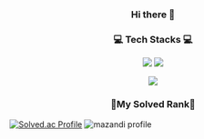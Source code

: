 <h3 align="center"> Hi there 👋 </h3>

<h3 align="center"> 💻 Tech Stacks 💻 </h3>

<p align="center"> 
  <img src="https://img.shields.io/badge/Java-FF9A00?style=flat-square&logo=openjdk&logoColor=white"/>
  <img src="https://img.shields.io/badge/C-239DFF?style=flat-square&logo=C&logoColor=white"/>
</p>

<p align="center"> 
  <img src="https://github-readme-stats.vercel.app/api?username=rlatjwls7882&theme=radical&show_icons=true"/></a>
</p>
<h3 align="center"> 🏅My Solved Rank🏅 </h3>

[![Solved.ac Profile](http://mazassumnida.wtf/api/v2/generate_badge?boj=rlatjwls3333)](https://solved.ac/rlatjwls3333/)
![mazandi profile](http://mazandi.herokuapp.com/api?handle=rlatjwls3333&theme=dark)
